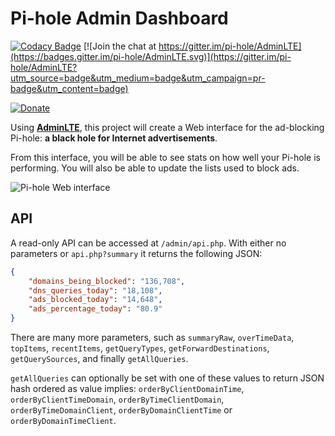 Pi-hole Admin Dashboard
============
[![Codacy Badge](https://api.codacy.com/project/badge/Grade/938b4d9e61b7487da77cf63ba05c683d)](https://www.codacy.com/app/Pi-hole/AdminLTE?utm_source=github.com&utm_medium=referral&utm_content=pi-hole/AdminLTE&utm_campaign=badger)
[![Join the chat at https://gitter.im/pi-hole/AdminLTE](https://badges.gitter.im/pi-hole/AdminLTE.svg)](https://gitter.im/pi-hole/AdminLTE?utm_source=badge&utm_medium=badge&utm_campaign=pr-badge&utm_content=badge)

[![Donate](https://www.paypalobjects.com/en_US/i/btn/btn_donateCC_LG.gif "AdminLTE Presentation")](https://www.paypal.com/cgi-bin/webscr?cmd=_s-xclick&hosted_button_id=3J2L3Z4DHW9UY "Donate")

Using **[AdminLTE](https://almsaeedstudio.com)**, this project will create a Web interface for the ad-blocking Pi-hole: **a black hole for Internet advertisements**.

From this interface, you will be able to see stats on how well your Pi-hole is performing.  You will also be able to update the lists used to block ads.

![Pi-hole Web interface](http://i.imgur.com/EgGZXbT.png)

## API
A read-only API can be accessed at `/admin/api.php`. With either no parameters or `api.php?summary` it returns the following JSON:
```JSON
{
	"domains_being_blocked": "136,708",
	"dns_queries_today": "18,108",
	"ads_blocked_today": "14,648",
	"ads_percentage_today": "80.9"
}
```

There are many more parameters, such as `summaryRaw`, `overTimeData`, `topItems`, `recentItems`, `getQueryTypes`, `getForwardDestinations`, `getQuerySources`, and finally `getAllQueries`.

`getAllQueries` can optionally be set with one of these values to return JSON hash ordered as value implies: `orderByClientDomainTime`, `orderByClientTimeDomain`, `orderByTimeClientDomain`, `orderByTimeDomainClient`, `orderByDomainClientTime` or `orderByDomainTimeClient`.
